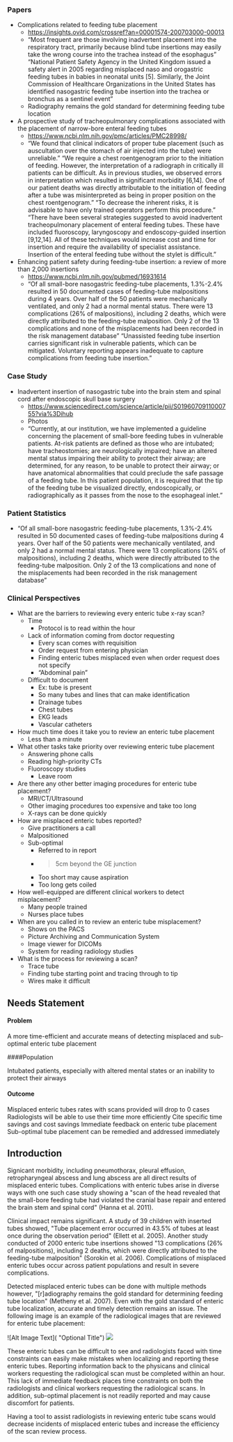 ### Papers

* Complications related to feeding tube placement
	* https://insights.ovid.com/crossref?an=00001574-200703000-00013
	* “Most frequent are those involving inadvertent placement into the respiratory tract, primarily because blind tube insertions may easily take the wrong course into the trachea instead of the esophagus”
“National Patient Safety Agency in the United Kingdom issued a safety alert in 2005 regarding misplaced naso and orogastric feeding tubes in babies in neonatal units [5]. Similarly, the Joint Commission of Healthcare Organizations in the United States has identified nasogastric feeding tube insertion into the trachea or bronchus as a sentinel event”
	* Radiography remains the
gold standard for determining feeding tube location
* A prospective study of tracheopulmonary complications associated with the placement of narrow-bore enteral feeding tubes
	* https://www.ncbi.nlm.nih.gov/pmc/articles/PMC28998/
	* “We found that clinical indicators of proper tube placement (such as auscultation over the stomach of air injected into the tube) were unreliable.” 
“We require a chest roentgenogram prior to the initiation of feeding. However, the interpretation of a radiograph in critically ill patients can be difficult. As in previous studies, we observed errors in interpretation which resulted in significant morbidity [6,14]. One of our patient deaths was directly attributable to the initiation of feeding after a tube was misinterpreted as being in proper position on the chest roentgenogram.”
“To decrease the inherent risks, it is advisable to have only trained operators perform this procedure.” 
“There have been several strategies suggested to avoid inadvertent tracheopulmonary placement of enteral feeding tubes. These have included fluoroscopy, laryngoscopy and endoscopy-guided insertion [9,12,14]. All of these techniques would increase cost and time for insertion and require the availability of specialist assistance. Insertion of the enteral feeding tube without the stylet is difficult.”
* Enhancing patient safety during feeding-tube insertion: a review of more than 2,000 insertions
	* https://www.ncbi.nlm.nih.gov/pubmed/16931614
	* “Of all small-bore nasogastric feeding-tube placements, 1.3%-2.4% resulted in 50 documented cases of feeding-tube malpositions during 4 years. Over half of the 50 patients were mechanically ventilated, and only 2 had a normal mental status. There were 13 complications (26% of malpositions), including 2 deaths, which were directly attributed to the feeding-tube malposition. Only 2 of the 13 complications and none of the misplacements had been recorded in the risk management database”
“Unassisted feeding tube insertion carries significant risk in vulnerable patients, which can be mitigated. Voluntary reporting appears inadequate to capture complications from feeding tube insertion.”

### Case Study

* Inadvertent insertion of nasogastric tube into the brain stem and spinal cord after endoscopic skull base surgery
	* https://www.sciencedirect.com/science/article/pii/S0196070911000755?via%3Dihub
	* Photos
	* “Currently, at our institution, we have implemented a guideline concerning the placement of small-bore feeding tubes in vulnerable patients. At-risk patients are defined as those who are intubated; have tracheostomies; are neurologically impaired; have an altered mental status impairing their ability to protect their airway; are determined, for any reason, to be unable to protect their airway; or have anatomical abnormalities that could preclude the safe passage of a feeding tube. In this patient population, it is required that the tip of the feeding tube be visualized directly, endoscopically, or radiographically as it passes from the nose to the esophageal inlet.”

### Patient Statistics

* “Of all small-bore nasogastric feeding-tube placements, 1.3%-2.4% resulted in 50 documented cases of feeding-tube malpositions during 4 years. Over half of the 50 patients were mechanically ventilated, and only 2 had a normal mental status. There were 13 complications (26% of malpositions), including 2 deaths, which were directly attributed to the feeding-tube malposition. Only 2 of the 13 complications and none of the misplacements had been recorded in the risk management database”


### Clinical Perspectives

* What are the barriers to reviewing every enteric tube x-ray scan?
	* Time
		* Protocol is to read within the hour
	* Lack of information coming from doctor requesting
		* Every scan comes with requisition
		* Order request from entering physician
		* Finding enteric tubes misplaced even when order request does not specify
		* “Abdominal pain”
	* Difficult to document
		* Ex: tube is present 
		* So many tubes and lines that can make identification
		* Drainage tubes
		* Chest tubes
		* EKG leads
		* Vascular catheters
* How much time does it take you to review an enteric tube placement
	* Less than a minute
* What other tasks take priority over reviewing enteric tube placement
	* Answering phone calls
	* Reading high-priority CTs
	* Fluoroscopy studies
		* Leave room 
* Are there any other better imaging procedures for enteric tube placement?
	* MRI/CT/Ultrasound
	* Other imaging procedures too expensive and take too long
	* X-rays can be done quickly
* How are misplaced enteric tubes reported?
	* Give practitioners a call
	* Malpositioned
	* Sub-optimal
		* Referred to in report
		* >5cm beyond the GE junction
		* Too short may cause aspiration
		* Too long gets coiled
* How well-equipped are different clinical workers to detect misplacement?
	* Many people trained
	* Nurses place tubes
* When are you called in to review an enteric tube misplacement?
	* Shows on the PACS
	* Picture Archiving and Communication System
	* Image viewer for DICOMs
	* System for reading radiology studies
* What is the process for reviewing a scan?
	* Trace tube
	* Finding tube starting point and tracing through to tip
	* Wires make it difficult


## Needs Statement

#### Problem
A more time-efficient and accurate means of detecting misplaced and sub-optimal enteric tube placement

####Population

Intubated patients, especially with altered mental states or an inability to protect their airways

#### Outcome

Misplaced enteric tubes rates with scans provided will drop to 0 cases
Radiologists will be able to use their time more efficiently
Cite specific time savings and cost savings
Immediate feedback on enteric tube placement
Sub-optimal tube placement can be remedied and addressed immediately


## Introduction

Signicant morbidity, including pneumothorax, pleural effusion, retropharyngeal abscess and lung abscess are all direct results of misplaced enteric tubes. Complications with enteric tubes arise in diverse ways with one such case study showing a "scan of the head revealed that the small-bore feeding tube had violated the cranial base repair and entered the brain stem and spinal cord" (Hanna et al. 2011). 

Clinical impact remains significant. A study of 39 children with inserted tubes showed, "Tube placement error occurred in 43.5% of tubes at least once during the observation period" (Ellett et al. 2005). Another study conducted of 2000 enteric tube insertions showed "13 complications (26% of malpositions), including 2 deaths, which were directly attributed to the feeding-tube malposition" (Sorokin et al. 2006). Complications of misplaced enteric tubes occur across patient populations and result in severe complications.

Detected misplaced enteric tubes can be done with multiple methods however, "[r]adiography remains the gold standard for determining
feeding tube location" (Metheny et al. 2007). Even with the gold standard of enteric tube localization, accurate and timely detection remains an issue. The following image is an example of the radiological images that are reviewed for enteric tube placement:

![Alt Image Text]( "Optional Title")
![](https://pasteboard.co/IFWJ8FrA.png)

These enteric tubes can be difficult to see and radiologists faced with time constraints can easily make mistakes when localizing and reporting these enteric tubes. Reporting information back to the physicans and clinical workers requesting the radiological scan must be completed within an hour. This lack of immediate feedback places time constraints on both the radiologists and clinical workers requesting the radiological scans. In addition, sub-optimal placement is not readily reported and may cause discomfort for patients. 

Having a tool to assist radiologists in reviewing enteric tube scans would decrease incidents of misplaced enteric tubes and increase the efficiency of the scan review process.